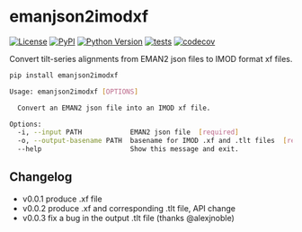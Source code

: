 # emanjson2imodxf

[![License](https://img.shields.io/pypi/l/emanjson2imodxf.svg?color=green)](https://github.com/alisterburt/emanjson2imodxf/raw/master/LICENSE)
[![PyPI](https://img.shields.io/pypi/v/emanjson2imodxf.svg?color=green)](https://pypi.org/project/emanjson2imodxf)
[![Python Version](https://img.shields.io/pypi/pyversions/emanjson2imodxf.svg?color=green)](https://python.org)
[![tests](https://github.com/alisterburt/emanjson2imodxf/workflows/tests/badge.svg)](https://github.com/alisterburt/emanjson2imodxf/actions)
[![codecov](https://codecov.io/gh/alisterburt/emanjson2imodxf/branch/master/graph/badge.svg)](https://codecov.io/gh/alisterburt/emanjson2imodxf)

Convert tilt-series alignments from EMAN2 json files to IMOD format xf files.

```sh
pip install emanjson2imodxf
```

```sh
Usage: emanjson2imodxf [OPTIONS]

  Convert an EMAN2 json file into an IMOD xf file.

Options:
  -i, --input PATH            EMAN2 json file  [required]
  -o, --output-basename PATH  basename for IMOD .xf and .tlt files  [required]
  --help                      Show this message and exit.

```

## Changelog
- v0.0.1 produce .xf file
- v0.0.2 produce .xf and corresponding .tlt file, API change
- v0.0.3 fix a bug in the output .tlt file (thanks @alexjnoble)
